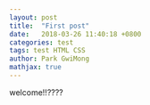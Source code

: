 ```yaml
---
layout: post
title:  "First post"
date:   2018-03-26 11:40:18 +0800
categories: test
tags: test HTML CSS
author: Park GwiMong
mathjax: true
---
```


welcome!!????
